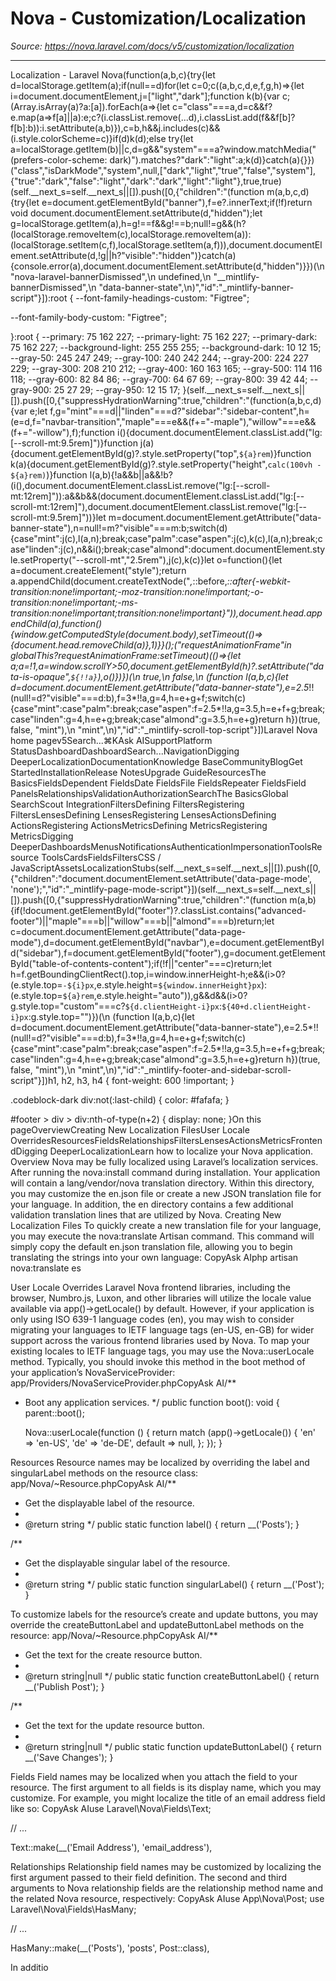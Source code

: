 # Nova - Customization/Localization

*Source: https://nova.laravel.com/docs/v5/customization/localization*

---

Localization - Laravel Nova(function(a,b,c){try{let d=localStorage.getItem(a);if(null==d)for(let c=0;c((a,b,c,d,e,f,g,h)=>{let i=document.documentElement,j=["light","dark"];function k(b){var c;(Array.isArray(a)?a:[a]).forEach(a=>{let c="class"===a,d=c&&f?e.map(a=>f[a]||a):e;c?(i.classList.remove(...d),i.classList.add(f&&f[b]?f[b]:b)):i.setAttribute(a,b)}),c=b,h&&j.includes(c)&&(i.style.colorScheme=c)}if(d)k(d);else try{let a=localStorage.getItem(b)||c,d=g&&"system"===a?window.matchMedia("(prefers-color-scheme: dark)").matches?"dark":"light":a;k(d)}catch(a){}})("class","isDarkMode","system",null,["dark","light","true","false","system"],{"true":"dark","false":"light","dark":"dark","light":"light"},true,true)(self.__next_s=self.__next_s||[]).push([0,{"children":"(function m(a,b,c,d){try{let e=document.getElementById(\"banner\"),f=e?.innerText;if(!f)return void document.documentElement.setAttribute(d,\"hidden\");let g=localStorage.getItem(a),h=g!==f&&g!==b;null!=g&&(h?(localStorage.removeItem(c),localStorage.removeItem(a)):(localStorage.setItem(c,f),localStorage.setItem(a,f))),document.documentElement.setAttribute(d,!g||h?\"visible\":\"hidden\")}catch(a){console.error(a),document.documentElement.setAttribute(d,\"hidden\")}})(\n  \"nova-laravel-bannerDismissed\",\n  undefined,\n  \"__mintlify-bannerDismissed\",\n  \"data-banner-state\",\n)","id":"_mintlify-banner-script"}]):root {
  --font-family-headings-custom: "Figtree";
  
  --font-family-body-custom: "Figtree";
  
}:root {
    --primary: 75 162 227;
    --primary-light: 75 162 227;
    --primary-dark: 75 162 227;
    --background-light: 255 255 255;
    --background-dark: 10 12 15;
    --gray-50: 245 247 249;
    --gray-100: 240 242 244;
    --gray-200: 224 227 229;
    --gray-300: 208 210 212;
    --gray-400: 160 163 165;
    --gray-500: 114 116 118;
    --gray-600: 82 84 86;
    --gray-700: 64 67 69;
    --gray-800: 39 42 44;
    --gray-900: 25 27 29;
    --gray-950: 12 15 17;
  }(self.__next_s=self.__next_s||[]).push([0,{"suppressHydrationWarning":true,"children":"(function(a,b,c,d){var e;let f,g=\"mint\"===d||\"linden\"===d?\"sidebar\":\"sidebar-content\",h=(e=d,f=\"navbar-transition\",\"maple\"===e&&(f+=\"-maple\"),\"willow\"===e&&(f+=\"-willow\"),f);function i(){document.documentElement.classList.add(\"lg:[--scroll-mt:9.5rem]\")}function j(a){document.getElementById(g)?.style.setProperty(\"top\",`${a}rem`)}function k(a){document.getElementById(g)?.style.setProperty(\"height\",`calc(100vh - ${a}rem)`)}function l(a,b){!a&&b||a&&!b?(i(),document.documentElement.classList.remove(\"lg:[--scroll-mt:12rem]\")):a&&b&&(document.documentElement.classList.add(\"lg:[--scroll-mt:12rem]\"),document.documentElement.classList.remove(\"lg:[--scroll-mt:9.5rem]\"))}let m=document.documentElement.getAttribute(\"data-banner-state\"),n=null!=m?\"visible\"===m:b;switch(d){case\"mint\":j(c),l(a,n);break;case\"palm\":case\"aspen\":j(c),k(c),l(a,n);break;case\"linden\":j(c),n&&i();break;case\"almond\":document.documentElement.style.setProperty(\"--scroll-mt\",\"2.5rem\"),j(c),k(c)}let o=function(){let a=document.createElement(\"style\");return a.appendChild(document.createTextNode(\"*,*::before,*::after{-webkit-transition:none!important;-moz-transition:none!important;-o-transition:none!important;-ms-transition:none!important;transition:none!important}\")),document.head.appendChild(a),function(){window.getComputedStyle(document.body),setTimeout(()=>{document.head.removeChild(a)},1)}}();(\"requestAnimationFrame\"in globalThis?requestAnimationFrame:setTimeout)(()=>{let a;a=!1,a=window.scrollY>50,document.getElementById(h)?.setAttribute(\"data-is-opaque\",`${!!a}`),o()})})(\n  true,\n  false,\n  (function l(a,b,c){let d=document.documentElement.getAttribute(\"data-banner-state\"),e=2.5*!!(null!=d?\"visible\"===d:b),f=3*!!a,g=4,h=e+g+f;switch(c){case\"mint\":case\"palm\":break;case\"aspen\":f=2.5*!!a,g=3.5,h=e+f+g;break;case\"linden\":g=4,h=e+g;break;case\"almond\":g=3.5,h=e+g}return h})(true, false, \"mint\"),\n  \"mint\",\n)","id":"_mintlify-scroll-top-script"}])Laravel Nova home pagev5Search...⌘KAsk AISupportPlatform StatusDashboardDashboardSearch...NavigationDigging DeeperLocalizationDocumentationKnowledge BaseCommunityBlogGet StartedInstallationRelease NotesUpgrade GuideResourcesThe BasicsFieldsDependent FieldsDate FieldsFile FieldsRepeater FieldsField PanelsRelationshipsValidationAuthorizationSearchThe BasicsGlobal SearchScout IntegrationFiltersDefining FiltersRegistering FiltersLensesDefining LensesRegistering LensesActionsDefining ActionsRegistering ActionsMetricsDefining MetricsRegistering MetricsDigging DeeperDashboardsMenusNotificationsAuthenticationImpersonationToolsResource ToolsCardsFieldsFiltersCSS / JavaScriptAssetsLocalizationStubs(self.__next_s=self.__next_s||[]).push([0,{"children":"document.documentElement.setAttribute('data-page-mode', 'none');","id":"_mintlify-page-mode-script"}])(self.__next_s=self.__next_s||[]).push([0,{"suppressHydrationWarning":true,"children":"(function m(a,b){if(!document.getElementById(\"footer\")?.classList.contains(\"advanced-footer\")||\"maple\"===b||\"willow\"===b||\"almond\"===b)return;let c=document.documentElement.getAttribute(\"data-page-mode\"),d=document.getElementById(\"navbar\"),e=document.getElementById(\"sidebar\"),f=document.getElementById(\"footer\"),g=document.getElementById(\"table-of-contents-content\");if(!f||\"center\"===c)return;let h=f.getBoundingClientRect().top,i=window.innerHeight-h;e&&(i>0?(e.style.top=`-${i}px`,e.style.height=`${window.innerHeight}px`):(e.style.top=`${a}rem`,e.style.height=\"auto\")),g&&d&&(i>0?g.style.top=\"custom\"===c?`${d.clientHeight-i}px`:`${40+d.clientHeight-i}px`:g.style.top=\"\")})(\n  (function l(a,b,c){let d=document.documentElement.getAttribute(\"data-banner-state\"),e=2.5*!!(null!=d?\"visible\"===d:b),f=3*!!a,g=4,h=e+g+f;switch(c){case\"mint\":case\"palm\":break;case\"aspen\":f=2.5*!!a,g=3.5,h=e+f+g;break;case\"linden\":g=4,h=e+g;break;case\"almond\":g=3.5,h=e+g}return h})(true, false, \"mint\"),\n  \"mint\",\n)","id":"_mintlify-footer-and-sidebar-scroll-script"}])h1, h2, h3, h4 {
    font-weight: 600 !important;
}

.codeblock-dark div:not(:last-child) {
    color: #fafafa;
}

#footer > div > div:nth-of-type(n+2) {
    display: none;
}On this pageOverviewCreating New Localization FilesUser Locale OverridesResourcesFieldsRelationshipsFiltersLensesActionsMetricsFrontendDigging DeeperLocalizationLearn how to localize your Nova application.​Overview
Nova may be fully localized using Laravel’s localization services. After running the nova:install command during installation. Your application will contain a lang/vendor/nova translation directory.
Within this directory, you may customize the en.json file or create a new JSON translation file for your language. In addition, the en directory contains a few additional validation translation lines that are utilized by Nova.
​Creating New Localization Files
To quickly create a new translation file for your language, you may execute the nova:translate Artisan command. This command will simply copy the default en.json translation file, allowing you to begin translating the strings into your own language:
CopyAsk AIphp artisan nova:translate es

​User Locale Overrides
Laravel Nova frontend libraries, including the browser, Numbro.js, Luxon, and other libraries will utilize the locale value available via app()-&gt;getLocale() by default. However, if your application is only using ISO 639-1 language codes (en), you may wish to consider migrating your languages to IETF language tags (en-US, en-GB) for wider support across the various frontend libraries used by Nova.
To map your existing locales to IETF language tags, you may use the Nova::userLocale method. Typically, you should invoke this method in the boot method of your application’s NovaServiceProvider:
app/Providers/NovaServiceProvider.phpCopyAsk AI/**
 * Boot any application services.
 */
public function boot(): void
{
    parent::boot();

    Nova::userLocale(function () {
        return match (app()-&gt;getLocale()) {
            &#x27;en&#x27; =&gt; &#x27;en-US&#x27;,
            &#x27;de&#x27; =&gt; &#x27;de-DE&#x27;,
            default =&gt; null,
        };
    });
}

​Resources
Resource names may be localized by overriding the label and singularLabel methods on the resource class:
app/Nova/~Resource.phpCopyAsk AI/**
 * Get the displayable label of the resource.
 *
 * @return string
 */
public static function label()
{
    return __(&#x27;Posts&#x27;);
}

/**
 * Get the displayable singular label of the resource.
 *
 * @return string
 */
public static function singularLabel()
{
    return __(&#x27;Post&#x27;);
}

To customize labels for the resource’s create and update buttons, you may override the createButtonLabel and updateButtonLabel methods on the resource:
app/Nova/~Resource.phpCopyAsk AI/**
 * Get the text for the create resource button.
 *
 * @return string|null
 */
public static function createButtonLabel()
{
    return __(&#x27;Publish Post&#x27;);
}

/**
 * Get the text for the update resource button.
 *
 * @return string|null
 */
public static function updateButtonLabel()
{
    return __(&#x27;Save Changes&#x27;);
}

​Fields
Field names may be localized when you attach the field to your resource. The first argument to all fields is its display name, which you may customize. For example, you might localize the title of an email address field like so:
CopyAsk AIuse Laravel\Nova\Fields\Text;

// ...

Text::make(__(&#x27;Email Address&#x27;), &#x27;email_address&#x27;),

​Relationships
Relationship field names may be customized by localizing the first argument passed to their field definition. The second and third arguments to Nova relationship fields are the relationship method name and the related Nova resource, respectively:
CopyAsk AIuse App\Nova\Post;
use Laravel\Nova\Fields\HasMany;

// ...

HasMany::make(__(&#x27;Posts&#x27;), &#x27;posts&#x27;, Post::class),

In additio